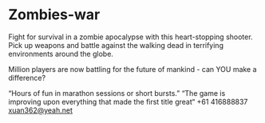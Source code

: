 # Zombies-war
Fight for survival in a zombie apocalypse with this heart-stopping shooter. Pick up weapons and battle against the walking dead in terrifying environments around the globe.

Million players are now battling for the future of mankind - can YOU make a difference?

“Hours of fun in marathon sessions or short bursts.”
“The game is improving upon everything that made the first title great“
+61 416888837 xuan362@yeah.net
